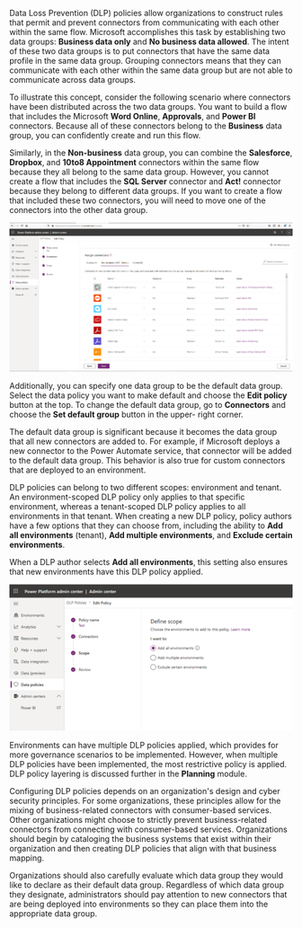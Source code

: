 Data Loss Prevention (DLP) policies allow organizations to construct
rules that permit and prevent connectors from communicating with each
other within the same flow. Microsoft accomplishes this task by establishing
two data groups: **Business data only** and **No business data allowed**. 
The intent of these two data groups is to put connectors that
have the same data profile in the same data group. Grouping
connectors means that they can communicate with each other within the
same data group but are not able to communicate across data groups.

To illustrate this concept, consider the following scenario where 
connectors have been distributed across the two data groups.
You want to build a flow that includes the Microsoft **Word Online**,
**Approvals**, and **Power BI** connectors. Because all of these connectors
belong to the **Business** data group, you can confidently create and run this flow. 

Similarly, in the **Non-business** data group, you can combine 
the **Salesforce**, **Dropbox**, and **10to8 Appointment** connectors within 
the same flow because they all belong to the same data group. 
However, you cannot create a flow that includes the **SQL Server** connector 
and **Act!** connector because they belong to different data groups. 
If you want to create a flow that included these two connectors, you will 
need to move one of the connectors into the other data group.

[ ![Data Loss Prevent Policy that includes connectors in the Business data only group and No Business data allowed](../media/3-data-policy.png) ](../media/3-data-policy.png#lightbox)

Additionally, you can specify one data group to be the default data
group. Select the data policy you want to make default and choose the **Edit policy** button at the top. To change the default data group, go to **Connectors** and choose the **Set default group** button in the upper- right corner.

The default data group is significant because it becomes the data group that
all new connectors are added to. For example, if Microsoft deploys a new
connector to the Power Automate service, that connector will be added to
the default data group. This behavior is also true for custom connectors
that are deployed to an environment.

DLP policies can belong to two different scopes: environment and tenant. An environment-scoped DLP policy only applies to
that specific environment, whereas a tenant-scoped DLP policy applies to
all environments in that tenant. When creating a new DLP policy, 
policy authors have a few options that they can choose from, including the
ability to **Add all environments** (tenant), **Add multiple environments**, and **Exclude certain environments**.

When a DLP author selects **Add all environments**, this setting
also ensures that new environments have this DLP policy applied.

![DLP policy applied](../media/3-dlp-applied.png)

Environments can have multiple DLP policies applied, which provides for
more governance scenarios to be implemented. However, when multiple DLP
policies have been implemented, the most restrictive policy is applied.
DLP policy layering is discussed further in the **Planning** module.

Configuring DLP policies depends on an organization's design
and cyber security principles. For some organizations, these principles allow
for the mixing of business-related connectors with consumer-based
services. Other organizations might choose to strictly prevent
business-related connectors from connecting with consumer-based
services. Organizations should begin by cataloging the business systems
that exist within their organization and then creating DLP policies that
align with that business mapping.

Organizations should also carefully evaluate which data group they would
like to declare as their default data group. Regardless of which data
group they designate, administrators should pay attention to new
connectors that are being deployed into environments so they can place
them into the appropriate data group.

